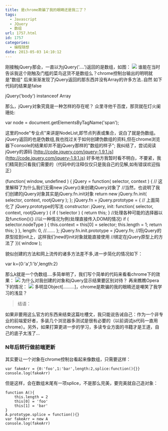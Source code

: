 ```yaml
---
title: 是chrome欺骗了我的眼睛还是我二了？
tags:
  - Javascript
  - JQuery
  - 数组
url: 1757.html
id: 1757
categories:
  - 编程随想
date: 2013-05-03 14:10:12
---
```


刚接触jQuery那会，一直以为jQuery('....')返回的是数组，如图： ![](http://ww2.sinaimg.cn/large/a74ecc4cjw1e4b1lgvqwaj20k5029mxn.jpg) 谁能在当时告诉我这个刚触及门槛的菜鸟这货不是数组么？chrome控制台输出的明明就是"数组" 后来渐渐发现了jQuery返回的那东西并没有Array的许多方法..自然 如下代码的结果是false

jQuery('body') instanceof Array

那么，jQuery对象究竟是一种怎样的存在呢？ 众里寻他千百度，那货就在灯火阑珊处:

var node = document.getElementsByTagName('span');

这里的node"专业点"来讲是NodeList,即节点列表或集合，说白了就是伪数组。 jQuery返回的也是伪数组,我也找过关于如何创建伪数组的资料,但在chrome浏览器下console的结果却并不是jQuery那样的"数组的样子"; 我纠结了，尝试阅读jQuery的源码 [](http://code.jquery.com/jquery-1.9.1.js)[http://code.jquery.com/jquery-1.9.1.js](http://code.jquery.com/jquery-1.9.1.js) [](http://code.jquery.com/jquery-1.9.1.js)好多地方我暂时看不明白，不要紧，我们精简到只看我们需要的（代码中的注释仅仅只是我自己的见解,如有错误欢迎指正）

(function( window, undefined ) {
    jQuery = function( selector, context ) {
        // 这里解释了为什么我们无需new jQuery()来创建jQuery对象了
        //当然，也说明了我们创建的jQuery对象其实是jQuery.fn.init对象
        return new jQuery.fn.init( selector, context, rootjQuery );
    };
    jQuery.fn = jQuery.prototype = {
    // 上面简化了 jQuery.prototype的写法
        constructor: jQuery,
        init: function( selector, context, rootjQuery ) {
            if ( !selector ) {
                return this;
            }
            //处理各种可能的选择器以及function(){}
            //以一种情况为例(处理直接传入DOM的情况)
            if ( selector.nodeType ) {
                this.context = this\[0\] = selector;
                this.length = 1;
                return this;
            }
        },
        length: 0,
        //.......
    };
    jQuery.fn.init.prototype = jQuery.fn;
    //将jQuery的原型挂到init上，这样我们new的init对象就能直接使用
    //绑定在jQuery原型上的方法了
})( window );

貌似创建的方法和网上流传的诸多方法差不多,进一步简化的情况如下：

var k={0:'a',1:'b',length:2}

那么k就是一个伪数组....多简单明了，我们写个简单的代码来看看chrome下的效果： ![](http://ww4.sinaimg.cn/large/a74eed94jw1e4b2jwt2x4j20fo08gjsn.jpg) 为什么对我创建的对象和jQuery显示结果要区别对待？ 再来瞧瞧Opera下的情况： ![](http://ww3.sinaimg.cn/large/a74e55b4jw1e4b2ln1825j20e007vgmf.jpg) 多明显Object\[.........\]，chrome是欺骗的我的眼睛还是嘲笑了我学习的浅显？ 

> 结语：

如果非要用这么官方的东西来结束这篇吐槽文，我只能说告诫自己：作为一个非专业的前端爱好者，多装几个浏览器多测试是很有必要的（以前调试js代码一直用chrome）。另外，如果打算更进一步的学习，多读专业方面的书籍才是王道，自己的底子太浅了...

### N年后转行做前端更新

其实要让一个对象在chrome控制台看起来像数组，只需要这样：

    var fakeArr = {0:'foo',1:'bar',length:2,splice:function(){}}
    console.log(fakeArr)
    

但是这样，会在数组末尾有一项splice，不是那么完美，要完美就自己造对象：

    function A(){
        this.length = 2
        this[0] = 'foo'
        this[1] = 'bar'
    }
    A.prototype.splice = function(){}
    var fakeArr = new A
    console.log(fakeArr)